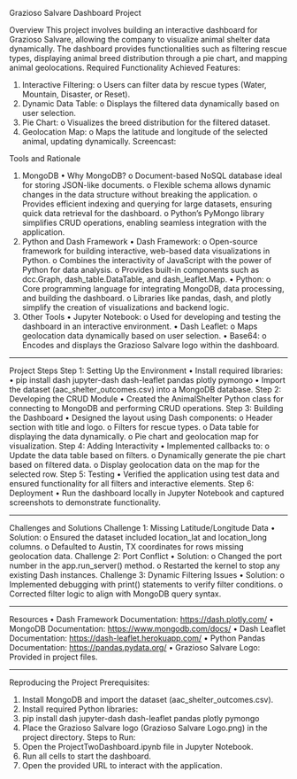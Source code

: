 Grazioso Salvare Dashboard Project

Overview
This project involves building an interactive dashboard for Grazioso Salvare, allowing the company to visualize animal shelter data dynamically. The dashboard provides functionalities such as filtering rescue types, displaying animal breed distribution through a pie chart, and mapping animal geolocations.
Required Functionality
Achieved Features:
1.	Interactive Filtering: 
o	Users can filter data by rescue types (Water, Mountain, Disaster, or Reset).
2.	Dynamic Data Table: 
o	Displays the filtered data dynamically based on user selection.
3.	Pie Chart: 
o	Visualizes the breed distribution for the filtered dataset.
4.	Geolocation Map: 
o	Maps the latitude and longitude of the selected animal, updating dynamically.
Screencast:
 

Tools and Rationale
1. MongoDB
•	Why MongoDB? 
o	Document-based NoSQL database ideal for storing JSON-like documents.
o	Flexible schema allows dynamic changes in the data structure without breaking the application.
o	Provides efficient indexing and querying for large datasets, ensuring quick data retrieval for the dashboard.
o	Python’s PyMongo library simplifies CRUD operations, enabling seamless integration with the application.
2. Python and Dash Framework
•	Dash Framework: 
o	Open-source framework for building interactive, web-based data visualizations in Python.
o	Combines the interactivity of JavaScript with the power of Python for data analysis.
o	Provides built-in components such as dcc.Graph, dash_table.DataTable, and dash_leaflet.Map.
•	Python: 
o	Core programming language for integrating MongoDB, data processing, and building the dashboard.
o	Libraries like pandas, dash, and plotly simplify the creation of visualizations and backend logic.
3. Other Tools
•	Jupyter Notebook: 
o	Used for developing and testing the dashboard in an interactive environment.
•	Dash Leaflet: 
o	Maps geolocation data dynamically based on user selection.
•	Base64: 
o	Encodes and displays the Grazioso Salvare logo within the dashboard.
________________________________________
Project Steps
Step 1: Setting Up the Environment
•	Install required libraries: 
•	pip install dash jupyter-dash dash-leaflet pandas plotly pymongo
•	Import the dataset (aac_shelter_outcomes.csv) into a MongoDB database.
Step 2: Developing the CRUD Module
•	Created the AnimalShelter Python class for connecting to MongoDB and performing CRUD operations.
Step 3: Building the Dashboard
•	Designed the layout using Dash components: 
o	Header section with title and logo.
o	Filters for rescue types.
o	Data table for displaying the data dynamically.
o	Pie chart and geolocation map for visualization.
Step 4: Adding Interactivity
•	Implemented callbacks to: 
o	Update the data table based on filters.
o	Dynamically generate the pie chart based on filtered data.
o	Display geolocation data on the map for the selected row.
Step 5: Testing
•	Verified the application using test data and ensured functionality for all filters and interactive elements.
Step 6: Deployment
•	Run the dashboard locally in Jupyter Notebook and captured screenshots to demonstrate functionality.
________________________________________
Challenges and Solutions
Challenge 1: Missing Latitude/Longitude Data
•	Solution: 
o	Ensured the dataset included location_lat and location_long columns.
o	Defaulted to Austin, TX coordinates for rows missing geolocation data.
Challenge 2: Port Conflict
•	Solution: 
o	Changed the port number in the app.run_server() method.
o	Restarted the kernel to stop any existing Dash instances.
Challenge 3: Dynamic Filtering Issues
•	Solution: 
o	Implemented debugging with print() statements to verify filter conditions.
o	Corrected filter logic to align with MongoDB query syntax.
________________________________________
Resources
•	Dash Framework Documentation: https://dash.plotly.com/
•	MongoDB Documentation: https://www.mongodb.com/docs/
•	Dash Leaflet Documentation: https://dash-leaflet.herokuapp.com/
•	Python Pandas Documentation: https://pandas.pydata.org/
•	Grazioso Salvare Logo: Provided in project files.
________________________________________
Reproducing the Project
Prerequisites:
1.	Install MongoDB and import the dataset (aac_shelter_outcomes.csv).
2.	Install required Python libraries: 
3.	pip install dash jupyter-dash dash-leaflet pandas plotly pymongo
4.	Place the Grazioso Salvare logo (Grazioso Salvare Logo.png) in the project directory.
Steps to Run:
1.	Open the ProjectTwoDashboard.ipynb file in Jupyter Notebook.
2.	Run all cells to start the dashboard.
3.	Open the provided URL to interact with the application.
